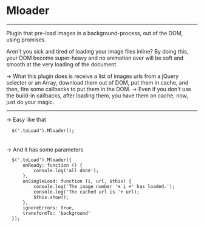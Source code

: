 Mloader
=======
<hr />
Plugin that pre-load images in a background-process, out of the DOM, using promises.

Aren't you sick and tired of loading your image files inline? By doing this, your DOM become super-heavy and no animation ever will be soft and smooth at the very loading of the document.

-> What this plugin does is receive a list of images urls from a jQuery selector or an Array, download them out of DOM, put them in cache, and then, fire some callbacks to put them in the DOM.
-> Even if you don't use the build-in callbacks, after loading them, you have them on cache, now, just do your magic.
<hr />
-> Easy like that <br />
<code>
  $('.toLoad').Mloader();
</code>
<br /><br />
-> And it has some parameters
<code>
<pre>
  $('.toLoad').Mloader({
      onReady: function () {
          console.log('all done');
      },
      onSingleLoad: function (i, url, $this) {
          console.log('The image number '+ i +' has loaded.');
          console.log('The cached url is '+ url);
          $this.show();
      },
      ignoreErrors: true,
      transformTo: 'background'
  });
</pre></code>
